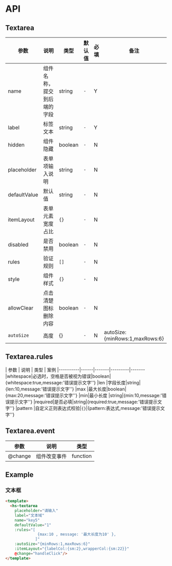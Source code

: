 # API
## Textarea

|   参数    |   说明   |   类型 |  默认值  | 必填|备注
|----------|------|-------|---------|-------|-----|
|name      |组件名称，提交到后端的字段|string|`-`|Y
|label     |标签文本|string|`-`|Y
|hidden    |组件隐藏|boolean|`-`|N
|placeholder|表单项输入说明          |string|`-`|N
|defaultValue|默认值|string|`-`|N
|itemLayout  |表单元素宽度占比|`{}`|`-`|N|
|disabled|是否禁用|boolean|`-`|N
|rules |验证规则|`[]`|`-`|N
|style |组件样式|`{}`|`-`|N
|allowClear   |点击清楚图标删除内容|boolean|`-`|N
|`autoSize`   |高度|{}|`-`|N|autoSize:{minRows:1,maxRows:6}


## Textarea.rules
|   参数    |   说明   |   类型 |  案例
|----------|------|-------|---------|-------
|whitespace|必选时，空格是否被视为错误|boolean|{whitespace:true,message:'错误提示文字''}
|len     |字段长度|string|{len:10,message:'错误提示文字''}
|max    |最大长度|boolean|{max:20,message:'错误提示文字''}
|min|最小长度          |string|{min:10,message:'错误提示文字''}
|required|是否必填|string|{required:true,message:'错误提示文字''}
|pattern  |自定义正则表达式校验|`{}`|{pattern:表达式,message:'错误提示文字''}



## Textarea.event
|   参数    |   说明   |   类型
|----------|------|-------|
|@change|组件改变事件|function

## Example
### 文本框
```html
<template>
  <hs-textarea
    placeholder="请输入"
    label="文本域"
    name="key5"
    defaultValue="1"
    :rules="[
              {max:10 , message: '最大长度为10' },
             ]"
    :autoSize="{minRows:1,maxRows:6}"
    :itemLayout="{labelCol:{sm:2},wrapperCol:{sm:22}}"
    @change="handleClick"/>
</template>
```

